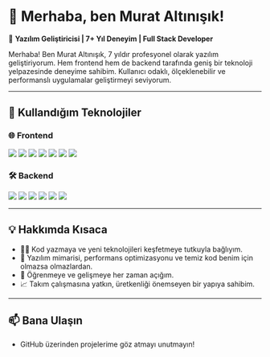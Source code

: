 # 👋 Merhaba, ben Murat Altınışık!  

🎯 **Yazılım Geliştiricisi | 7+ Yıl Deneyim | Full Stack Developer**

Merhaba! Ben Murat Altınışık, 7 yıldır profesyonel olarak yazılım geliştiriyorum. Hem frontend hem de backend tarafında geniş bir teknoloji yelpazesinde deneyime sahibim. Kullanıcı odaklı, ölçeklenebilir ve performanslı uygulamalar geliştirmeyi seviyorum.

---

## 🚀 Kullandığım Teknolojiler

### 🌐 Frontend

<p align="left">
  <img src="https://img.shields.io/badge/HTML5-E34F26?style=flat&logo=html5&logoColor=white" />
  <img src="https://img.shields.io/badge/CSS3-1572B6?style=flat&logo=css3&logoColor=white" />
  <img src="https://img.shields.io/badge/SCSS-CC6699?style=flat&logo=sass&logoColor=white" />
  <img src="https://img.shields.io/badge/Bootstrap-7952B3?style=flat&logo=bootstrap&logoColor=white" />
  <img src="https://img.shields.io/badge/Tailwind%20CSS-38B2AC?style=flat&logo=tailwind-css&logoColor=white" />
  <img src="https://img.shields.io/badge/React-61DAFB?style=flat&logo=react&logoColor=black" />
  <img src="https://img.shields.io/badge/Svelte-FF3E00?style=flat&logo=svelte&logoColor=white" />
</p>

### 🛠️ Backend
<p align="left">
  <img src="https://img.shields.io/badge/.NET-512BD4?style=flat&logo=dotnet&logoColor=white" />
  <img src="https://img.shields.io/badge/Java-007396?style=flat&logo=java&logoColor=white" />
    <img src="https://img.shields.io/badge/Spring-6DB33F?style=flat&logo=spring&logoColor=white" />
  <img src="https://img.shields.io/badge/PHP-777BB4?style=flat&logo=php&logoColor=white" />
  <img src="https://img.shields.io/badge/Laravel-FF2D20?style=flat&logo=laravel&logoColor=white" />
  <img src="https://img.shields.io/badge/Node.js-339933?style=flat&logo=node.js&logoColor=white" />
</p>

---

## 💡 Hakkımda **Kısaca**
- 👨‍💻 Kod yazmaya ve yeni teknolojileri keşfetmeye tutkuyla bağlıyım.  
- 🧠 Yazılım mimarisi, performans optimizasyonu ve temiz kod benim için olmazsa olmazlardan.  
- 🎯 Öğrenmeye ve gelişmeye her zaman açığım.  
- 📈 Takım çalışmasına yatkın, üretkenliği önemseyen bir yapıya sahibim.

---

## 📫 Bana Ulaşın
- GitHub üzerinden projelerime göz atmayı unutmayın!
